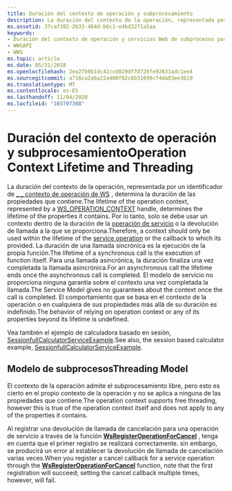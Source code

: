 ```yaml
---
title: Duración del contexto de operación y subprocesamiento
description: La duración del contexto de la operación, representada por un \_ \_ identificador de contexto de operación de WS, determina la duración de las propiedades que contiene.
ms.assetid: 37caf382-2b33-464d-b6c1-e4bd3271a5aa
keywords:
- Duración del contexto de operación y servicios Web de subprocesos para Windows
- WWSAPI
- WWS
ms.topic: article
ms.date: 05/31/2018
ms.openlocfilehash: 2ea27b0b1dc41ccd029df7d726fe92631adc1ee4
ms.sourcegitcommit: a716ca2a6a22a400f02c6b31699cf4da83ee3619
ms.translationtype: MT
ms.contentlocale: es-ES
ms.lasthandoff: 11/04/2020
ms.locfileid: "103797308"
---
```

# <a name="operation-context-lifetime-and-threading"></a><span data-ttu-id="b383d-106">Duración del contexto de operación y subprocesamiento</span><span class="sxs-lookup"><span data-stu-id="b383d-106">Operation Context Lifetime and Threading</span></span>

<span data-ttu-id="b383d-107">La duración del contexto de la operación, representada por un identificador de [ \_ \_ contexto de operación de WS](ws-operation-context.md) , determina la duración de las propiedades que contiene.</span><span class="sxs-lookup"><span data-stu-id="b383d-107">The lifetime of the operation context, represented by a [WS\_OPERATION\_CONTEXT](ws-operation-context.md) handle, determines the lifetime of the properties it contains.</span></span> <span data-ttu-id="b383d-108">Por lo tanto, solo se debe usar un contexto dentro de la duración de la [operación de servicio](service-operation.md) o la devolución de llamada a la que se proporciona.</span><span class="sxs-lookup"><span data-stu-id="b383d-108">Therefore, a context should only be used within the lifetime of the [service operation](service-operation.md) or the callback to which its provided.</span></span> <span data-ttu-id="b383d-109">La duración de una llamada sincrónica es la ejecución de la propia función.</span><span class="sxs-lookup"><span data-stu-id="b383d-109">The lifetime of a synchronous call is the execution of function itself.</span></span> <span data-ttu-id="b383d-110">Para una llamada asincrónica, la duración finaliza una vez completada la llamada asincrónica.</span><span class="sxs-lookup"><span data-stu-id="b383d-110">For an asynchronous call the lifetime ends once the asynchronous call is completed.</span></span> <span data-ttu-id="b383d-111">El modelo de servicio no proporciona ninguna garantía sobre el contexto una vez completada la llamada.</span><span class="sxs-lookup"><span data-stu-id="b383d-111">The Service Model gives no guarantees about the context once the call is completed.</span></span> <span data-ttu-id="b383d-112">El comportamiento que se basa en el contexto de la operación o en cualquiera de sus propiedades más allá de su duración es indefinido.</span><span class="sxs-lookup"><span data-stu-id="b383d-112">The behavior of relying on operation context or any of its properties beyond its lifetime is undefined.</span></span>


<span data-ttu-id="b383d-113">Vea también el ejemplo de calculadora basado en sesión, [SessionfullCalculatorServiceExample](sessionfullcalculatorserviceexample.md).</span><span class="sxs-lookup"><span data-stu-id="b383d-113">See also, the session based calculator example, [SessionfullCalculatorServiceExample](sessionfullcalculatorserviceexample.md).</span></span>

## <a name="threading-model"></a><span data-ttu-id="b383d-114">Modelo de subprocesos</span><span class="sxs-lookup"><span data-stu-id="b383d-114">Threading Model</span></span>

<span data-ttu-id="b383d-115">El contexto de la operación admite el subprocesamiento libre, pero esto es cierto en el propio contexto de la operación y no se aplica a ninguna de las propiedades que contiene.</span><span class="sxs-lookup"><span data-stu-id="b383d-115">The operation context supports free threading, however this is true of the operation context itself and does not apply to any of the properties it contains.</span></span>

<span data-ttu-id="b383d-116">Al registrar una devolución de llamada de cancelación para una operación de servicio a través de la función [**WsRegisterOperationForCancel**](/windows/desktop/api/WebServices/nf-webservices-wsregisteroperationforcancel) , tenga en cuenta que el primer registro se realizará correctamente. sin embargo, se producirá un error al establecer la devolución de llamada de cancelación varias veces.</span><span class="sxs-lookup"><span data-stu-id="b383d-116">When you register a cancel callback for a service operation through the [**WsRegisterOperationForCancel**](/windows/desktop/api/WebServices/nf-webservices-wsregisteroperationforcancel) function, note that the first registration will succeed; setting the cancel callback multiple times, however, will fail.</span></span>

 

 




